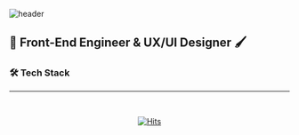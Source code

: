 ![header](https://capsule-render.vercel.app/api?type=waving&color=auto&height=300&section=header&text=Sehyeon_Park%20&fontSize=80)
## 🎨 Front-End Engineer & UX/UI Designer 🖌️
### 🛠 Tech Stack
***
<br/>
<div align=center>

 [![Hits](https://hits.seeyoufarm.com/api/count/incr/badge.svg?url=https%3A%2F%2Fgithub.com%2Fpark0866&count_bg=%23BCBCBC&title_bg=%238DAAF9&icon=github.svg&icon_color=%23E7E7E7&title=GitHub&edge_flat=false)](https://hits.seeyoufarm.com)
  
</div>
<br/>


<!--
**park0866/park0866** is a ✨ _special_ ✨ repository because its `README.md` (this file) appears on your GitHub profile.

Here are some ideas to get you started:

- 🔭 I’m currently working on ...
- 🌱 I’m currently learning ...
- 👯 I’m looking to collaborate on ...
- 🤔 I’m looking for help with ...
- 💬 Ask me about ...
- 📫 How to reach me: ...
- 😄 Pronouns: ...
- ⚡ Fun fact: ...
-->
